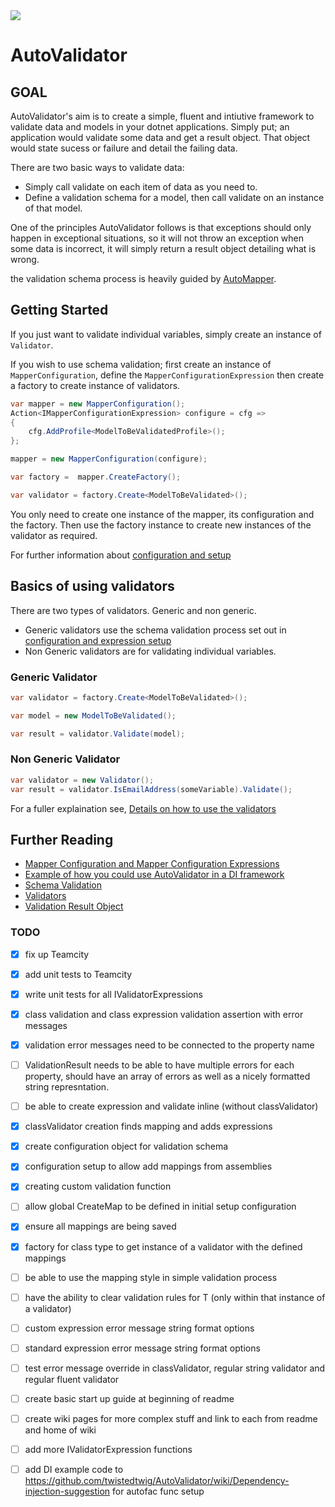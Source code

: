 <a href="http://home.houseofhawkins.com:8080/viewType.html?buildTypeId=AutoValidator_Nuget&guest=1">
<img src="http://home.houseofhawkins.com:8080/app/rest/builds/buildType:(id:AutoValidator_Nuget)/statusIcon"/>
</a>

# AutoValidator

## GOAL

AutoValidator's aim is to create a simple, fluent and intiutive framework to validate data and models in your dotnet applications. Simply put; an application would validate some data and get a result object.  That object would state sucess or failure and detail the failing data.

There are two basic ways to validate data:

 * Simply call validate on each item of data as you need to.
 * Define a validation schema for a model, then call validate on an instance of that model.

One of the principles AutoValidator follows is that exceptions should only happen in exceptional situations, so it will not throw an exception when some data is incorrect, it will simply return a result object detailing what is wrong.

the validation schema process is heavily guided by [AutoMapper](https://github.com/AutoMapper/AutoMapper).


## Getting Started

If you just want to validate individual variables, simply create an instance of `Validator`.

If you wish to use schema validation; first create an instance of `MapperConfiguration`, define the `MapperConfigurationExpression` then create a factory to create instance of validators.

```c#
var mapper = new MapperConfiguration();
Action<IMapperConfigurationExpression> configure = cfg =>
{
    cfg.AddProfile<ModelToBeValidatedProfile>();
};

mapper = new MapperConfiguration(configure);

var factory =  mapper.CreateFactory();

var validator = factory.Create<ModelToBeValidated>();
```

You only need to create one instance of the mapper, its configuration and the factory.  Then use the factory instance to create new instances of the validator as required.

For further information about [configuration and setup](https://github.com/twistedtwig/AutoValidator/wiki/Mapper-Configuration-Setup)


## Basics of using validators

There are two types of validators.  Generic and non generic.

 - Generic validators use the schema validation process set out in [configuration and expression setup](https://github.com/twistedtwig/AutoValidator/wiki/Mapper-Configuration-Setup)
 - Non Generic validators are for validating individual variables.

 ### Generic Validator
 ```c#
var validator = factory.Create<ModelToBeValidated>();

var model = new ModelToBeValidated();

var result = validator.Validate(model);
 ```

 ### Non Generic Validator
 ```c#
 var validator = new Validator();
 var result = validator.IsEmailAddress(someVariable).Validate();
 ```

For a fuller explaination see, [Details on how to use the validators](https://github.com/twistedtwig/AutoValidator/wiki/Validator-usage)



 ## Further Reading

 - [Mapper Configuration and Mapper Configuration Expressions](https://github.com/twistedtwig/AutoValidator/wiki/Mapper-Configuration-Setup)
 - [Example of how you could use AutoValidator in a DI framework](https://github.com/twistedtwig/AutoValidator/wiki/Dependency-injection-suggestion)
 - [Schema Validation](https://github.com/twistedtwig/AutoValidator/wiki/Validation-Schemas)
 - [Validators](https://github.com/twistedtwig/AutoValidator/wiki/Validator-usage)
 - [Validation Result Object](https://github.com/twistedtwig/AutoValidator/wiki/Validator-Results)


### TODO
 - [x] fix up Teamcity
 - [x] add unit tests to Teamcity
 - [x] write unit tests for all IValidatorExpressions
 - [x] class validation and class expression validation assertion with error messages
 - [x] validation error messages need to be connected to the property name
 - [ ] ValidationResult needs to be able to have multiple errors for each property, should have an array of errors as well as a nicely formatted string represntation.
 - [ ] be able to create expression and validate inline (without classValidator)
 - [x] classValidator creation finds mapping and adds expressions
 - [x] create configuration object for validation schema
 - [x] configuration setup to allow add mappings from assemblies
 - [x] creating custom validation function
 - [ ] allow global CreateMap to be defined in initial setup configuration
 - [x] ensure all mappings are being saved
 - [x] factory for class type to get instance of a validator with the defined mappings
 - [ ] be able to use the mapping style in simple validation process
 - [ ] have the ability to clear validation rules for T (only within that instance of a validator)
 - [ ] custom expression error message string format options
 - [ ] standard expression error message string format options
 - [ ] test error message override in classValidator, regular string validator and regular fluent validator
 - [ ] create basic start up guide at beginning of readme
 - [ ] create wiki pages for more complex stuff and link to each from readme and home of wiki
 - [ ] add more IValidatorExpression functions
 - [ ] add DI example code to https://github.com/twistedtwig/AutoValidator/wiki/Dependency-injection-suggestion for autofac func setup

